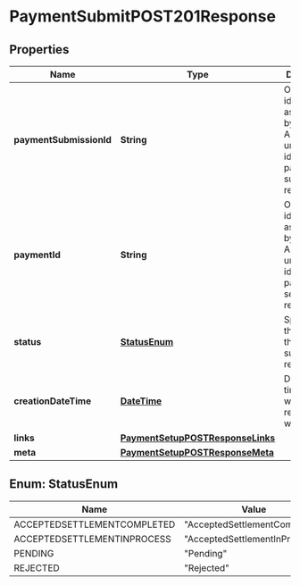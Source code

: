 
# PaymentSubmitPOST201Response

## Properties
Name | Type | Description | Notes
------------ | ------------- | ------------- | -------------
**paymentSubmissionId** | **String** | OB: Unique identification as assigned by the ASPSP to uniquely identify the payment submission resource. | 
**paymentId** | **String** | OB: Unique identification as assigned by the ASPSP to uniquely identify the payment setup resource. | 
**status** | [**StatusEnum**](#StatusEnum) | Specifies the status of the payment submission resource. |  [optional]
**creationDateTime** | [**DateTime**](DateTime.md) | Date and time at which the resource was created. | 
**links** | [**PaymentSetupPOSTResponseLinks**](PaymentSetupPOSTResponseLinks.md) |  |  [optional]
**meta** | [**PaymentSetupPOSTResponseMeta**](PaymentSetupPOSTResponseMeta.md) |  |  [optional]


<a name="StatusEnum"></a>
## Enum: StatusEnum
Name | Value
---- | -----
ACCEPTEDSETTLEMENTCOMPLETED | &quot;AcceptedSettlementCompleted&quot;
ACCEPTEDSETTLEMENTINPROCESS | &quot;AcceptedSettlementInProcess&quot;
PENDING | &quot;Pending&quot;
REJECTED | &quot;Rejected&quot;



